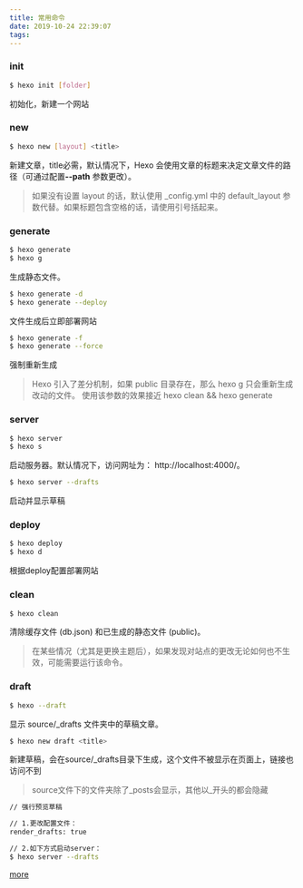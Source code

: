```yaml
---
title: 常用命令
date: 2019-10-24 22:39:07
tags:
---
```


### init
``` bash
$ hexo init [folder]
```
初始化，新建一个网站

### new
``` bash
$ hexo new [layout] <title>
```
新建文章，title必需，默认情况下，Hexo 会使用文章的标题来决定文章文件的路径（可通过配置<b>--path</b> 参数更改）。

> 如果没有设置 layout 的话，默认使用 _config.yml 中的 default_layout 参数代替。如果标题包含空格的话，请使用引号括起来。

### generate
``` bash
$ hexo generate
$ hexo g
```
生成静态文件。
``` bash
$ hexo generate -d
$ hexo generate --deploy
```
文件生成后立即部署网站

``` bash
$ hexo generate -f
$ hexo generate --force
```
强制重新生成
> Hexo 引入了差分机制，如果 public 目录存在，那么 hexo g 只会重新生成改动的文件。
使用该参数的效果接近 hexo clean && hexo generate

### server
``` bash
$ hexo server
$ hexo s
```
启动服务器。默认情况下，访问网址为： http://localhost:4000/。

``` bash
$ hexo server --drafts
```
启动并显示草稿

### deploy
``` bash
$ hexo deploy
$ hexo d
```
根据deploy配置部署网站


### clean
``` bash
$ hexo clean
```
清除缓存文件 (db.json) 和已生成的静态文件 (public)。
> 在某些情况（尤其是更换主题后），如果发现对站点的更改无论如何也不生效，可能需要运行该命令。


### draft
``` bash
$ hexo --draft
```
显示 source/_drafts 文件夹中的草稿文章。

``` bash
$ hexo new draft <title>
```
新建草稿，会在source/_drafts目录下生成，这个文件不被显示在页面上，链接也访问不到

> source文件下的文件夹除了_posts会显示，其他以_开头的都会隐藏

``` bash
// 强行预览草稿

// 1.更改配置文件：
render_drafts: true

// 2.如下方式启动server：
$ hexo server --drafts

```


<a href="https://hexo.io/zh-cn/docs/commands">more</a>